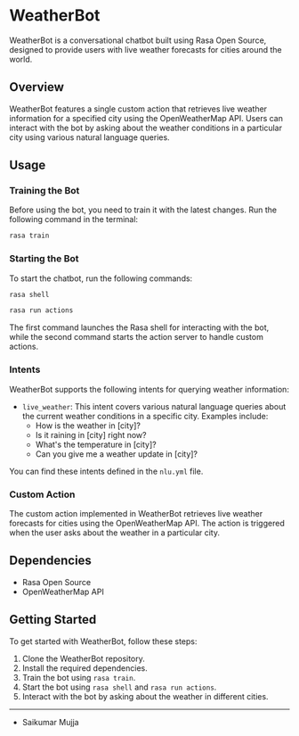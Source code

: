 
# WeatherBot

WeatherBot is a conversational chatbot built using Rasa Open Source, designed to provide users with live weather forecasts for cities around the world.

## Overview

WeatherBot features a single custom action that retrieves live weather information for a specified city using the OpenWeatherMap API. Users can interact with the bot by asking about the weather conditions in a particular city using various natural language queries.

## Usage

### Training the Bot

Before using the bot, you need to train it with the latest changes. Run the following command in the terminal:

```bash
rasa train
```

### Starting the Bot

To start the chatbot, run the following commands:

```bash
rasa shell
```

```bash
rasa run actions
```

The first command launches the Rasa shell for interacting with the bot, while the second command starts the action server to handle custom actions.

### Intents

WeatherBot supports the following intents for querying weather information:

- `live_weather`: This intent covers various natural language queries about the current weather conditions in a specific city. Examples include:
  - How is the weather in [city]?
  - Is it raining in [city] right now?
  - What's the temperature in [city]?
  - Can you give me a weather update in [city]?

You can find these intents defined in the `nlu.yml` file.

### Custom Action

The custom action implemented in WeatherBot retrieves live weather forecasts for cities using the OpenWeatherMap API. The action is triggered when the user asks about the weather in a particular city.

## Dependencies

- Rasa Open Source
- OpenWeatherMap API

## Getting Started

To get started with WeatherBot, follow these steps:

1. Clone the WeatherBot repository.
2. Install the required dependencies.
3. Train the bot using `rasa train`.
4. Start the bot using `rasa shell` and `rasa run actions`.
5. Interact with the bot by asking about the weather in different cities.

---

- Saikumar Mujja
